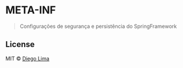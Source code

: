 # META-INF 

> Configurações de segurança e persistência do SpringFramework

## License

MIT © [Diego Lima](https://github.com/dfslima/portalCliente)
